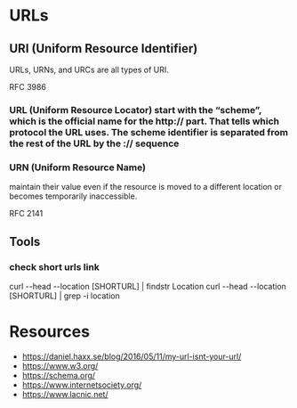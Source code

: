 # URLs


## URI (Uniform Resource Identifier)
URLs, URNs, and URCs are all types of URI.

RFC 3986


### URL (Uniform Resource Locator) start with the “scheme”, which is the official name for the http:// part. That tells which protocol the URL uses. The scheme identifier is separated from the rest of the URL by the :// sequence



###  URN (Uniform Resource Name)
maintain their value even if the resource is moved to a different location or becomes temporarily inaccessible.


RFC 2141









## Tools

### check short urls link
curl --head --location [SHORTURL] | findstr Location
curl --head --location [SHORTURL] | grep -i location




# Resources

- <https://daniel.haxx.se/blog/2016/05/11/my-url-isnt-your-url/>
- <https://www.w3.org/>
- <https://schema.org/>
- <https://www.internetsociety.org/>
- <https://www.lacnic.net/>
